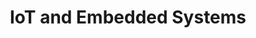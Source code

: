 ---
layout: default
title: IoT and Embedded Systems
description: The IoT and the Embedded Systems team from SF has built a number of smart devices and made valuable contributions towards the research community.
people:
    - syed
    - raghav
    - yogesh
status: streams

---
